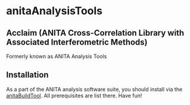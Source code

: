 # anitaAnalysisTools

## Acclaim (ANITA Cross-Correlation Library with Associated Interferometric Methods)
Formerly known as ANITA Analysis Tools

## Installation
As a part of the ANITA analysis software suite, you should install via the [anitaBuildTool](https://github.com/anitaNeutrino/anitaBuildTool).
All prerequisites are list there.
Have fun!
